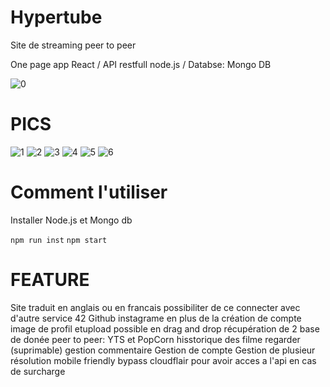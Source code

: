 # Hypertube
Site de streaming peer to peer

One page app React / API restfull node.js / Databse: Mongo DB

![0](https://user-images.githubusercontent.com/44972661/66799321-e3179700-ef10-11e9-96c6-957f6fd35b11.PNG)

# PICS

![1](https://user-images.githubusercontent.com/44972661/66799322-e3179700-ef10-11e9-9cac-52d8873f885f.PNG)
![2](https://user-images.githubusercontent.com/44972661/66799323-e3179700-ef10-11e9-899c-23e81fd720a5.PNG)
![3](https://user-images.githubusercontent.com/44972661/66799324-e3179700-ef10-11e9-9d82-19ac2b889f1d.PNG)
![4](https://user-images.githubusercontent.com/44972661/66799325-e3b02d80-ef10-11e9-97bc-912cc59ef4a0.PNG)
![5](https://user-images.githubusercontent.com/44972661/66799326-e3b02d80-ef10-11e9-9999-5d1c5c5c777a.PNG)
![6](https://user-images.githubusercontent.com/44972661/66799320-e27f0080-ef10-11e9-8f7a-ada290ba6e9d.PNG)

# Comment l'utiliser

Installer Node.js et Mongo db

`npm run inst`
`npm start`

# FEATURE

Site traduit en anglais ou en francais 
possibiliter de ce connecter avec d'autre service 42 Github instagrame en plus de la création de compte
image de profil etupload possible en drag and drop
récupération de 2 base de donée peer to peer: YTS et PopCorn
hisstorique des filme regarder (suprimable)
gestion commentaire
Gestion de compte
Gestion de plusieur résolution
mobile friendly
bypass cloudflair pour avoir acces a l'api en cas de surcharge



